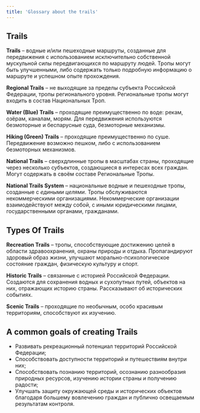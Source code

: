```yaml
---
title: 'Glossary about the trails'
---
```


## Trails

**Trails** – водные и/или пешеходные маршруты, созданные для передвижения с использованием исключительно собственной мускульной силы передвигающихся по маршруту людей. Тропы могут быть улучшенными, либо содержать только подробную информацию о маршруте и успешном опыте прохождения.

**Regional Trails** – не выходящие за пределы субъекта Российской Федерации, тропы регионального уровня. Региональные тропы могут входить в состав Национальных Троп.

**Water (Blue) Trails** – проходящие преимущественно по воде: рекам, озёрам, каналам, морям. Для передвижения используются безмоторные и беспарусные суда, безмоторные механизмы.

**Hiking (Green) Trails** – проходящие преимущественно по суше. Передвижение возможно пешком, либо с использованием безмоторных механизмов.

**National Trails** – сверхдлинные тропы в масштабах страны, проходящие через несколько субъектов, создающиеся в интересах всех граждан. Могут содержать в своём составе Региональные Тропы.

**National Trails System** – национальные водные и пешеходные тропы, созданные с <i>едиными целями</i>. Тропы обслуживаются некоммерческими организациями. Некоммерческие организации взаимодействуют между собой, с иными юридическими лицами, государственными органами, гражданами.


## Types Of Trails

**Recreation Trails** – тропы, способствующие достижению целей в области здравоохранения, охраны природы и отдыха. Пропагандируют здоровый образ жизни, улучшают морально-психологическое состояние граждан, физическую культуру и спорт.

**Historic Trails** – связанные с историей Российской Федерации. Создаются для сохранения водных и сухопутных путей, объектов на них, отражающих историю страны. Рассказывают об исторических событиях.

**Scenic Trails** – проходящие по необычным, особо красивым территориям, способствуют их изучению.


## A common goals of creating Trails

* Развивать рекреационный потенциал территорий Российской Федерации;
* Способствовать доступности территорий и путешествиям внутри них;
* Способствовать познанию территорий, осознанию разнообразия природных ресурсов, изучению истории страны и получению радости;
* Улучшать защиту окружающей среды и исторических объектов благодаря большему вовлечению граждан и публично освещаемым результатам контроля.